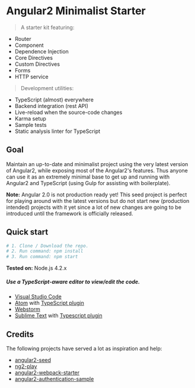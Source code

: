 # Angular2 Minimalist Starter

> A starter kit featuring:
* Router
* Component
* Dependence Injection
* Core Directives
* Custom Directives
* Forms
* HTTP service

> Development utilities:
* TypeScript (almost) everywhere
* Backend integration (rest API)
* Live-reload when the source-code changes
* Karma setup
* Sample tests
* Static analysis linter for TypeScript

## Goal
Maintain an up-to-date and minimalist project using the very latest version of Angular2, while exposing most of the Angular2's features. Thus anyone can use it as an extremely minimal base to get up and running with Angular2 and TypeScript (using Gulp for assisting with boilerplate).

**Note:** Angular 2.0 is not production ready yet! This seed project is perfect for playing around with the latest versions but do not start new (production intended) projects with it yet since a lot of new changes are going to be introduced until the framework is officially released.

## Quick start
```bash
# 1. Clone / Download the repo.
# 2. Run command: npm install
# 3. Run command: npm start
```
**Tested on:** Node.js 4.2.x

##### Use a TypeScript-aware editor to view/edit the code.
* [Visual Studio Code](https://code.visualstudio.com/)
* [Atom](https://atom.io/) with [TypeScript plugin](https://atom.io/packages/atom-typescript)
* [Webstorm](https://www.jetbrains.com/webstorm/download/)
* [Sublime Text](http://www.sublimetext.com) with [Typescript plugin](https://github.com/Microsoft/Typescript-Sublime-plugin#installation)

## Credits
The following projects have served a lot as inspiration and help:
- [angular2-seed](https://github.com/mgechev/angular2-seed)
- [ng2-play](https://github.com/pkozlowski-opensource/ng2-play)
- [angular2-webpack-starter](https://github.com/angular-class/angular2-webpack-starter)
- [angular2-authentication-sample](https://github.com/auth0/angular2-authentication-sample)

